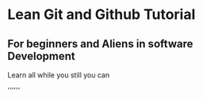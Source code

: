 # Lean Git and Github Tutorial
## For beginners and Aliens in software Development

Learn all while you still you can

'''<?php
echo "Hello World";
?>'''
